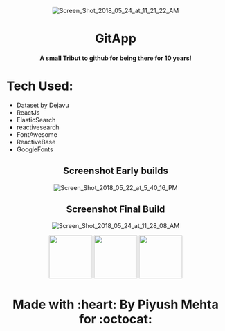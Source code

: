 

<p align="center">

<img src="https://image.ibb.co/jDAm88/Screen_Shot_2018_05_24_at_11_21_22_AM.jpg" alt="Screen_Shot_2018_05_24_at_11_21_22_AM" border="0">
 <h1 align="center">GitApp</h1>
 <h4 align="center">A small Tribut to github for being there for 10 years!</h4>

</p>

# Tech Used:

- Dataset by Dejavu
- ReactJs
- ElasticSearch
- reactivesearch
- FontAwesome
- ReactiveBase
- GoogleFonts



<h2 align="center">Screenshot Early builds</h2>
<p align="center">
<img src="https://preview.ibb.co/g8gtko/Screen_Shot_2018_05_22_at_5_40_16_PM.jpg" alt="Screen_Shot_2018_05_22_at_5_40_16_PM" border="0">
</p>
<h2 align="center">Screenshot Final Build</h2>
<p align="center">

<img src="https://preview.ibb.co/bPZ2gT/Screen_Shot_2018_05_24_at_11_28_08_AM.jpg" alt="Screen_Shot_2018_05_24_at_11_28_08_AM" border="0">
</p>




<p align="center">

<img src="http://axure.guru/wp-content/uploads/2017/12/faLogoFull.jpg" border="0" width="100px" height="100px">
<img src="http://daynin.github.io/clojurescript-presentation/img/react-logo.png" border="0" width="100px" height="100px">
<img src="https://assets-cdn.github.com/images/modules/logos_page/GitHub-Mark.png" border="0" width="100px" height="100px"></center>
</p>

<h1 align="center">Made with :heart: By Piyush Mehta for :octocat: </h1>